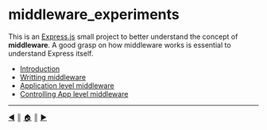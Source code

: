 # middleware_experiments
This is an [Express.js][1] small project to better understand the concept of **middleware**. A good grasp on how middleware works is essential to understand Express itself.

* [Introduction][l1]
* [Writting middleware][l2]
* [Application level middleware][l3]
* [Controlling App level middleware][l4]


---
[:arrow_backward:][back] ║ [:house:][home] ║ [:arrow_forward:][next]

<!-- navigation -->
[home]: #
[back]: #
[next]: README/intro.md

<!-- links -->
[1]: http://expressjs.com/en/index.html

<!-- menu -->
[l1]: README/intro.md
[l2]: README/middleware.md
[l3]: README/middleware2.md
[l4]: README/middleware3.md
